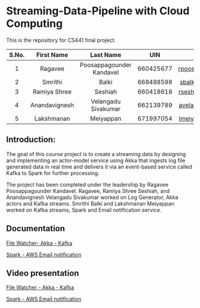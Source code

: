 # Streaming-Data-Pipeline with Cloud Computing

This is the repository for CS441 final project.

| S.No. | First Name | Last Name | UIN | Email |
| :---: | :---: | :---: | :---: | :---: |
|1 | Ragavee | Poosappagounder Kandavel | 660425677 | rpoosa2@uic.edu |
|2 | Smrithi | Balki | 668488598 | sbalki3@uic.edu |
|3 | Ramiya Shree | Seshiah | 660418618 | rsesha3@uic.edu |
|4 | Anandavignesh | Velangadu Sivakumar | 662139789 | avelan2@uic.edu |
|5 | Lakshmanan | Meiyappan | 671997054 | lmeiya2@uic.edu |

## Introduction:

The goal of this course project is to create a streaming data by designing and implementing an actor-model service using Akka that ingests log file generated data in real time and delivers it via an event-based service called Kafka to Spark for further processing.

The project has been completed under the leadership by Ragavee Poosappagounder Kandavel. Ragavee, Ramiya Shree Seshiah, and Anandavignesh Velangadu Sivakumar worked on Log Generator, Akka actors and Kafka streams. Smrithi Balki and Lakshmanan Meiyappan worked on Kafka streams, Spark and Email notification service.

## Documentation 

[File Watcher- Akka - Kafka](https://github.com/gnzeleven/Cloud-Computing---Streaming-Data-Pipeline/blob/akka-kafka/FileWatcher-Akka-Kafka/README.md)

[Spark - AWS Email notification](https://github.com/gnzeleven/Cloud-Computing---Streaming-Data-Pipeline/blob/akka-kafka/Kafka-Spark-AWSEmail/README.md)

## Video presentation 

[File Watcher - Akka - Kafka]( https://youtu.be/4FTsKba67Bo)

[Spark - AWS Email notification](https://docs.aws.amazon.com/msk/latest/developerguide/getting-started.html)
